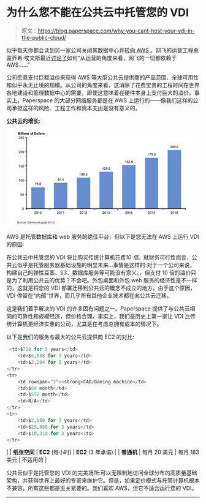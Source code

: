 # 为什么您不能在公共云中托管您的 VDI

> 原文：<https://blog.paperspace.com/why-you-cant-host-your-vdi-in-the-public-cloud/>

似乎每天你都会读到另一家公司关闭其数据中心并[转向 AWS](http://www.theplatform.net/2015/10/08/infrastructure-pioneer-predicts-datacenter-days-are-numbered/) 。网飞的运营工程总监乔希·埃文斯最近[讨论了](http://www.techradar.com/us/news/television/how-netflix-works-400-billion-interactions-per-day-ain-t-easy-1306420)如何“从运营的角度来看，网飞的一切都依赖于 AWS……”

公司愿意支付巨额溢价来获得 AWS 等大型公共云提供商的产品范围、全球可用性和似乎永无止境的规模。从公司的角度来看，这消除了花费宝贵的工程时间在世界各地建设和管理数据中心的需要，即使这意味着在硬件本身上支付巨大的溢价。事实上，Paperspace 的大部分网络服务都是在 AWS 上运行的——像我们这样的公司承担这样的风险、工程工作和资本支出是没有意义的。

**公共云的增长:**

![Public cloud growth](img/d4a49544280acc7b70fd1cd6c47a164a.png)

AWS 是托管数据库和 web 服务的绝佳平台，但以下是您无法在 AWS 上运行 VDI 的原因:

在公共云中托管您的 VDI 将比购买传统计算机花费*10 倍*。就财务可行性而言，公共云似乎是托管服务器基础设施的明显未来...事情是这样的:对于一个公司来说，构建自己的弹性豆茎、S3、数据库服务等可能没有意义。，但支付 10 倍的溢价只是为了利用公共云的优势？不会吧。外包桌面和外包 web 服务的经济性是不一样的，这就是将您的 VDI 部署迁移到公共云的概念不成立的地方。由于这个原因，VDI 停留在“内部”世界，而几乎所有其他企业技术都在向公共云迁移。

这是我们着手解决的 VDI 的许多固有问题之一。Paperspace 提供了与公共云相同的可靠性和规模经济，但价格合理。事实上，我们是历史上第一家让 VDI 比传统计算机更经济实惠的公司，尤其是在考虑总拥有成本的情况下。

以下是我们的服务与最大的公共云提供商 EC2 的对比:

```py
 <td>$720 for 3 years</td>
	<td>$6,588 for 3 years</td>
	<td>$3,204 for 3 years</td>
</tr>
<tr>
	<td rowspan="2"><strong>CAD/Gaming machine</td>
	<td>$60 month</td>
	<td>$552 month</td>
	<td>N/A</td>
</tr>
<tr>
	<td>$2,160 for 3 years</td>
	<td>$19,880 for 3 years</td>
	<td>$10,310 for 3 years</td>
</tr> 
```

|  | **纸张空间** | **EC2** (每小时) | **EC2** (3 年承诺) |
| **普通机** | 每月 20 美元 | 每月 183 美元 | 不适用的 |

公共云似乎是托管您的 VDI 的完美场所:可以无限制地访问全球分布的高质量基础架构，并获得世界上最好的专家来维护它。但是，如果定价模式与托管计算机根本不兼容，所有这些都是无关紧要的。我们喜欢 AWS，但它不适合运行您的 VDI。

* * *